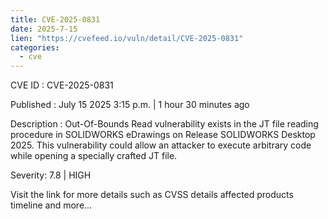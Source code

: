 ```yaml
--- 
title: CVE-2025-0831
date: 2025-7-15
lien: "https://cvefeed.io/vuln/detail/CVE-2025-0831"
categories:
  - cve
---
```


CVE ID : CVE-2025-0831

Published :  July 15
2025
3:15 p.m. | 1 hour
30 minutes ago

Description : Out-Of-Bounds Read vulnerability exists in the JT file reading procedure in SOLIDWORKS eDrawings on Release SOLIDWORKS Desktop 2025. This vulnerability could allow an attacker to execute arbitrary code while opening a specially crafted JT file.

Severity: 7.8 | HIGH

Visit the link for more details
such as CVSS details
affected products
timeline
and more...
